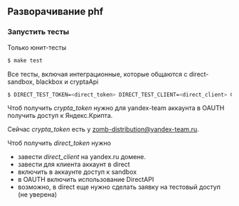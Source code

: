 ## Разворачивание phf

### Запустить тесты

Только юнит-тесты
```bash
$ make test
```

Все тесты, включая интеграционные, которые общаются с direct-sandbox, blackbox и cryptaApi
```bash
$ DIRECT_TEST_TOKEN=<direct_token> DIRECT_TEST_CLIENT=<direct_client> CRYPTA_TOKEN=<crypta_token> make test-all
```
Чтоб получить _crypta_token_ нужно для yandex-team аккаунта в OAUTH получить доступ к Яндекс.Крипта. 

Сейчас _crypta_token_ есть у zomb-distribution@yandex-team.ru.

Чтоб получить _direct_token_ нужно 
* завести _direct_client_ на yandex.ru домене. 
* завести для клиента аккаунт в direct
* включить в аккаунте доступ к sandbox
* в OAUTH включить использование DirectAPI
* возможно, в direct еще нужно сделать заявку на тестовый доступ (не уверена)